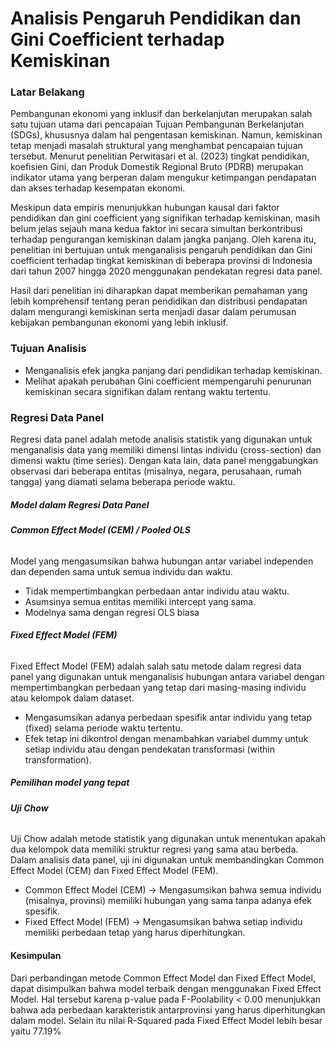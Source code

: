 # Analisis Pengaruh Pendidikan dan Gini Coefficient terhadap Kemiskinan


### **Latar Belakang**

Pembangunan ekonomi yang inklusif dan berkelanjutan merupakan salah satu tujuan utama dari pencapaian Tujuan Pembangunan Berkelanjutan (SDGs), khususnya dalam hal pengentasan kemiskinan. Namun, kemiskinan tetap menjadi masalah struktural yang menghambat pencapaian tujuan tersebut. Menurut penelitian Perwitasari et al. (2023) tingkat pendidikan, koefisien Gini, dan Produk Domestik Regional Bruto (PDRB) merupakan indikator utama yang berperan dalam mengukur ketimpangan pendapatan dan akses terhadap kesempatan ekonomi.

Meskipun data empiris menunjukkan hubungan kausal dari faktor pendidikan dan gini coefficient yang signifikan terhadap kemiskinan, masih belum jelas sejauh mana kedua faktor ini secara simultan berkontribusi terhadap pengurangan kemiskinan dalam jangka panjang. Oleh karena itu, penelitian ini bertujuan untuk menganalisis pengaruh pendidikan dan Gini coefficient terhadap tingkat kemiskinan di beberapa provinsi di Indonesia dari tahun 2007 hingga 2020 menggunakan pendekatan regresi data panel.

Hasil dari penelitian ini diharapkan dapat memberikan pemahaman yang lebih komprehensif tentang peran pendidikan dan distribusi pendapatan dalam mengurangi kemiskinan serta menjadi dasar dalam perumusan kebijakan pembangunan ekonomi yang lebih inklusif.

### **Tujuan Analisis**

   - Menganalisis efek jangka panjang dari pendidikan terhadap kemiskinan. 
   - Melihat apakah perubahan Gini coefficient mempengaruhi penurunan kemiskinan secara signifikan dalam rentang waktu tertentu.

### **Regresi Data Panel**
Regresi data panel adalah metode analisis statistik yang digunakan untuk menganalisis data yang memiliki dimensi lintas individu (cross-section) dan dimensi waktu (time series). Dengan kata lain, data panel menggabungkan observasi dari beberapa entitas (misalnya, negara, perusahaan, rumah tangga) yang diamati selama beberapa periode waktu.

##### **Model dalam Regresi Data Panel**

###### **Common Effect Model (CEM) / Pooled OLS**
  Model yang mengasumsikan bahwa hubungan antar variabel independen dan dependen sama untuk semua individu dan waktu.
   - Tidak mempertimbangkan perbedaan antar individu atau waktu.
   - Asumsinya semua entitas memiliki intercept yang sama.
   - Modelnya sama dengan regresi OLS biasa

###### **Fixed Effect Model (FEM)**
   Fixed Effect Model (FEM) adalah salah satu metode dalam regresi data panel yang digunakan untuk menganalisis hubungan antara variabel dengan mempertimbangkan perbedaan yang tetap dari masing-masing individu atau kelompok dalam dataset.
   - Mengasumsikan adanya perbedaan spesifik antar individu yang tetap (fixed) selama periode waktu tertentu.
   - Efek tetap ini dikontrol dengan menambahkan variabel dummy untuk setiap individu atau dengan pendekatan transformasi (within transformation).

##### **Pemilihan model yang tepat**
###### **Uji Chow**
   Uji Chow adalah metode statistik yang digunakan untuk menentukan apakah dua kelompok data memiliki struktur regresi yang sama atau berbeda. Dalam analisis data panel, uji ini digunakan untuk membandingkan Common Effect Model (CEM) dan Fixed Effect Model (FEM).
   - Common Effect Model (CEM) → Mengasumsikan bahwa semua individu (misalnya, provinsi) memiliki hubungan yang sama tanpa adanya efek spesifik.
   - Fixed Effect Model (FEM) → Mengasumsikan bahwa setiap individu memiliki perbedaan tetap yang harus diperhitungkan.

#### **Kesimpulan**
Dari perbandingan metode Common Effect Model dan Fixed Effect Model, dapat disimpulkan bahwa model terbaik dengan menggunakan Fixed Effect Model. Hal tersebut karena p-value pada F-Poolability < 0.00 menunjukkan bahwa ada perbedaan karakteristik antarprovinsi yang harus diperhitungkan dalam model. Selain itu nilai R-Squared pada Fixed Effect Model lebih besar yaitu 77.19%
